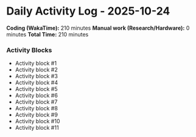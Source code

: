 # Daily Activity Log - 2025-10-24

**Coding (WakaTime):** 210 minutes
**Manual work (Research/Hardware):** 0 minutes
**Total Time:** 210 minutes

### Activity Blocks
- Activity block #1
- Activity block #2
- Activity block #3
- Activity block #4
- Activity block #5
- Activity block #6
- Activity block #7
- Activity block #8
- Activity block #9
- Activity block #10
- Activity block #11
